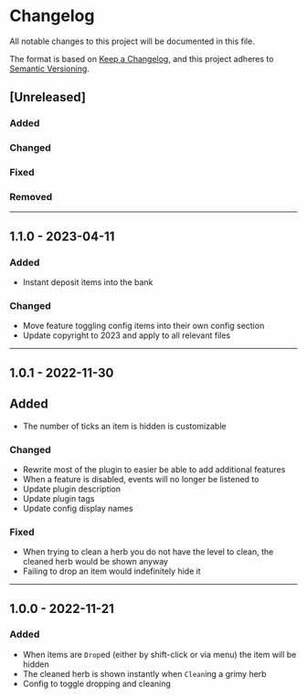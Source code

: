 # Changelog

All notable changes to this project will be documented in this file.

The format is based on [Keep a Changelog](https://keepachangelog.com/en/1.1.0/),
and this project adheres to [Semantic Versioning](https://semver.org/spec/v2.0.0.html).

## [Unreleased]

### Added

### Changed

### Fixed

### Removed

---

## 1.1.0 - 2023-04-11

### Added

* Instant deposit items into the bank

### Changed

* Move feature toggling config items into their own config section
* Update copyright to 2023 and apply to all relevant files

---

## 1.0.1 - 2022-11-30

## Added

* The number of ticks an item is hidden is customizable

### Changed

* Rewrite most of the plugin to easier be able to add additional features
* When a feature is disabled, events will no longer be listened to
* Update plugin description
* Update plugin tags
* Update config display names

### Fixed

* When trying to clean a herb you do not have the level to clean, the cleaned herb would be shown
  anyway
* Failing to drop an item would indefinitely hide it

---

## 1.0.0 - 2022-11-21

### Added

* When items are `Drop`ed (either by shift-click or via menu) the item will be hidden
* The cleaned herb is shown instantly when `Clean`ing a grimy herb
* Config to toggle dropping and cleaning
